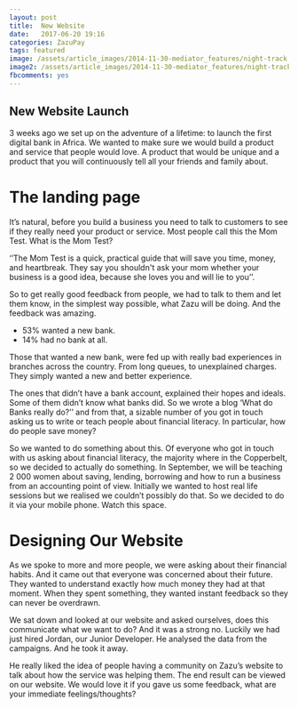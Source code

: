 ```yaml
---
layout: post
title:  New Website
date:   2017-06-20 19:16
categories: ZazuPay
tags: featured
image: /assets/article_images/2014-11-30-mediator_features/night-track.JPG
image2: /assets/article_images/2014-11-30-mediator_features/night-track-mobile.JPG
fbcomments: yes
--- 
```

## New Website Launch ##

3 weeks ago we set up on the adventure of a lifetime: to launch the first digital bank in Africa. We wanted to make sure we would build a product and service that people would love. A product that would be unique and a product that you will continuously tell all your friends and family about. 

# The landing page #

It’s natural, before you build a business you need to talk to customers to see if they really need your product or service. Most people call this the Mom Test. What is the Mom Test?

‘’The Mom Test is a quick, practical guide that will save you time, money, and heartbreak. They say you shouldn't ask your mom whether your business is a good idea, because she loves you and will lie to you’’. 

So to get really good feedback from people, we had to talk to them and let them know, in the simplest way possible, what Zazu will be doing. And the feedback was amazing. 

-	53% wanted a new bank. 
-	14% had no bank at all. 

Those that wanted a new bank, were fed up with really bad experiences in branches across the country. From long queues, to unexplained charges. They simply wanted a new and better experience. 

The ones that didn’t have a bank account, explained their hopes and ideals. Some of them didn’t know what banks did. So we wrote a blog ‘What do Banks really do?’’ and from that, a sizable number of you got in touch asking us to write or teach people about financial literacy. In particular, how do people save money? 

So we wanted to do something about this. Of everyone who got in touch with us asking about financial literacy, the majority where in the Copperbelt, so we decided to actually do something. In September, we will be teaching 2 000 women about saving, lending, borrowing and how to run a business from an accounting point of view. Initially we wanted to host real life sessions but we realised we couldn’t possibly do that. So we decided to do it via your mobile phone. Watch this space. 

# Designing Our Website #

As we spoke to more and more people, we were asking about their financial habits. And it came out that everyone was concerned about their future. They wanted to understand exactly how much money they had at that moment. When they spent something, they wanted instant feedback so they can never be overdrawn. 

We sat down and looked at our website and asked ourselves, does this communicate what we want to do? And it was a strong no. Luckily we had just hired Jordan, our Junior Developer. He analysed the data from the campaigns. And he took it away. 

He really liked the idea of people having a community on Zazu’s website to talk about how the service was helping them. The end result can be viewed on our website. We would love it if you gave us some feedback, what are your immediate feelings/thoughts?




